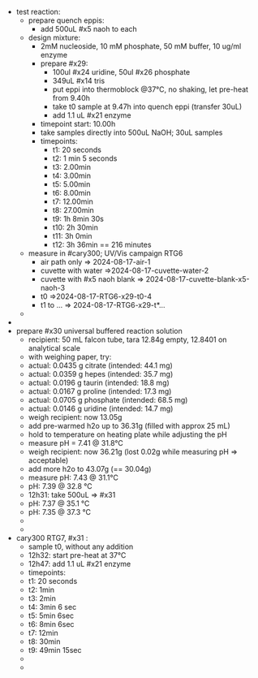 - test reaction:
	- prepare quench eppis:
		- add 500uL #x5 naoh to each
	- design mixture:
		- 2mM nucleoside, 10 mM phosphate, 50 mM buffer, 10 ug/ml enzyme
		- prepare #x29:
			- 100ul #x24 uridine, 50ul #x26 phosphate
			- 349uL #x14 tris
			- put eppi into thermoblock @37°C, no shaking, let pre-heat from 9.40h
			- take t0 sample at 9.47h into quench eppi (transfer 30uL)
			- add 1.1 uL #x21 enzyme
		- timepoint start: 10.00h
		- take samples directly into 500uL NaOH; 30uL samples
		- timepoints:
			- t1: 20 seconds
			- t2: 1 min 5 seconds
			- t3: 2.00min
			- t4: 3.00min
			- t5: 5.00min
			- t6: 8.00min
			- t7: 12.00min
			- t8: 27.00min
			- t9: 1h 8min 30s
			- t10: 2h 30min
			- t11: 3h 0min
			- t12: 3h 36min == 216 minutes
	- measure in #cary300; UV/Vis campaign RTG6
		- air path only => 2024-08-17-air-1
		- cuvette with water =>2024-08-17-cuvette-water-2
		- cuvette with #x5 naoh blank => 2024-08-17-cuvette-blank-x5-naoh-3
		- t0 =>2024-08-17-RTG6-x29-t0-4
		- t1 to ... => 2024-08-17-RTG6-x29-t*...
	-
-
- prepare #x30 universal buffered reaction solution
	- recipient: 50 mL falcon tube, tara 12.84g empty, 12.8401 on analytical scale
	- with weighing paper, try:
	- actual: 0.0435 g citrate (intended: 44.1 mg)
	- actual: 0.0359 g hepes (intended: 35.7 mg)
	- actual: 0.0196 g taurin (intended: 18.8 mg)
	- actual: 0.0167 g proline (intended: 17.3 mg)
	- actual: 0.0705 g phosphate (intended: 68.5 mg)
	- actual: 0.0146 g uridine (intended: 14.7 mg)
	- weigh recipient: now 13.05g
	- add pre-warmed h2o up to 36.31g (filled with approx 25 mL)
	- hold to temperature on heating plate while adjusting the pH
	- measure pH = 7.41 @ 31.8°C
	- weigh recipient: now 36.21g (lost 0.02g while measuring pH => acceptable)
	- add more h2o to 43.07g (== 30.04g)
	- measure pH: 7.43 @ 31.1°C
	- pH: 7.39 @ 32.8 °C
	- 12h31: take 500uL => #x31
	- pH: 7.37 @ 35.1 °C
	- pH: 7.35 @ 37.3 °C
	-
	-
- cary300 RTG7, #x31 :
	- sample t0, without any addition
	- 12h32: start pre-heat at 37°C
	- 12h47: add 1.1 uL #x21 enzyme
	- timepoints:
	- t1: 20 seconds
	- t2: 1min
	- t3: 2min
	- t4: 3min 6 sec
	- t5: 5min 6sec
	- t6: 8min 6sec
	- t7: 12min
	- t8: 30min
	- t9: 49min 15sec
	-
	-
